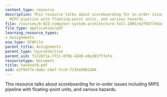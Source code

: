 ```yaml
---
content_type: resource
description: This resource talks about scoreboarding for in-order issues including
  MIPS pipeline with floating-point units, and various hazards.
file: /courses/6-823-computer-system-architecture-fall-2005/e2f9477e0a0cc8effcc472354d962264_handout9.pdf
file_type: application/pdf
learning_resource_types:
- Assignments
ocw_type: OCWFile
parent_title: Assignments
parent_type: CourseSection
parent_uid: f172871a-7711-8f0b-4240-e0a301ff7efe
resourcetype: Document
title: handout9.pdf
uid: e2f9477e-0a0c-c8ef-fcc4-72354d962264
---
```

This resource talks about scoreboarding for in-order issues including MIPS pipeline with floating-point units, and various hazards.

